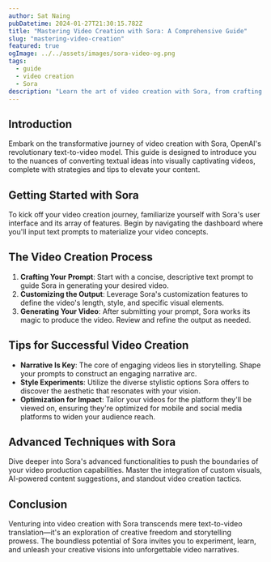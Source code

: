 ```yaml
---
author: Sat Naing
pubDatetime: 2024-01-27T21:30:15.782Z
title: "Mastering Video Creation with Sora: A Comprehensive Guide"
slug: "mastering-video-creation"
featured: true
ogImage: ../../assets/images/sora-video-og.png
tags:
  - guide
  - video creation
  - Sora
description: "Learn the art of video creation with Sora, from crafting compelling narratives to optimizing visuals for impactful storytelling."
---
```


## Introduction

Embark on the transformative journey of video creation with Sora, OpenAI's revolutionary text-to-video model. This guide is designed to introduce you to the nuances of converting textual ideas into visually captivating videos, complete with strategies and tips to elevate your content.

## Getting Started with Sora

To kick off your video creation journey, familiarize yourself with Sora's user interface and its array of features. Begin by navigating the dashboard where you'll input text prompts to materialize your video concepts.

## The Video Creation Process

1. **Crafting Your Prompt**: Start with a concise, descriptive text prompt to guide Sora in generating your desired video.
2. **Customizing the Output**: Leverage Sora's customization features to define the video's length, style, and specific visual elements.
3. **Generating Your Video**: After submitting your prompt, Sora works its magic to produce the video. Review and refine the output as needed.

## Tips for Successful Video Creation

- **Narrative Is Key**: The core of engaging videos lies in storytelling. Shape your prompts to construct an engaging narrative arc.
- **Style Experiments**: Utilize the diverse stylistic options Sora offers to discover the aesthetic that resonates with your vision.
- **Optimization for Impact**: Tailor your videos for the platform they'll be viewed on, ensuring they're optimized for mobile and social media platforms to widen your audience reach.

## Advanced Techniques with Sora

Dive deeper into Sora's advanced functionalities to push the boundaries of your video production capabilities. Master the integration of custom visuals, AI-powered content suggestions, and standout video creation tactics.

## Conclusion

Venturing into video creation with Sora transcends mere text-to-video translation—it's an exploration of creative freedom and storytelling prowess. The boundless potential of Sora invites you to experiment, learn, and unleash your creative visions into unforgettable video narratives.
